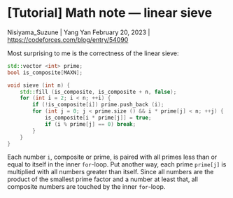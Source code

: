# [Tutorial] Math note — linear sieve

Nisiyama_Suzune | Yang Yan
February 20, 2023 | <https://codeforces.com/blog/entry/54090>

Most surprising to me is the correctness of the linear sieve:

```c++
std::vector <int> prime;
bool is_composite[MAXN];

void sieve (int n) {
	std::fill (is_composite, is_composite + n, false);
	for (int i = 2; i < n; ++i) {
		if (!is_composite[i]) prime.push_back (i);
		for (int j = 0; j < prime.size () && i * prime[j] < n; ++j) {
			is_composite[i * prime[j]] = true;
			if (i % prime[j] == 0) break;
		}
	}
}
```

Each number `i`, composite or prime, is paired with all primes less than or equal to itself in the inner `for`-loop. Put another way, each prime `prime[j]` is multiplied with all numbers greater than itself. Since all numbers are the product of the smallest prime factor and a number at least that, all composite numbers are touched by the inner `for`-loop.
